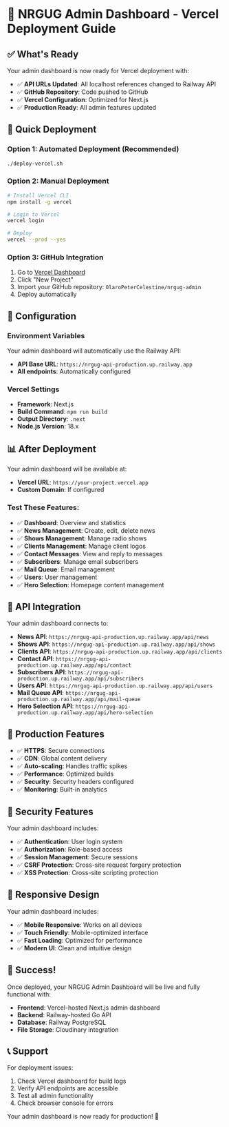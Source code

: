 # 🚀 NRGUG Admin Dashboard - Vercel Deployment Guide

## ✅ What's Ready

Your admin dashboard is now ready for Vercel deployment with:
- ✅ **API URLs Updated**: All localhost references changed to Railway API
- ✅ **GitHub Repository**: Code pushed to GitHub
- ✅ **Vercel Configuration**: Optimized for Next.js
- ✅ **Production Ready**: All admin features updated

## 🚀 Quick Deployment

### Option 1: Automated Deployment (Recommended)
```bash
./deploy-vercel.sh
```

### Option 2: Manual Deployment
```bash
# Install Vercel CLI
npm install -g vercel

# Login to Vercel
vercel login

# Deploy
vercel --prod --yes
```

### Option 3: GitHub Integration
1. Go to [Vercel Dashboard](https://vercel.com/dashboard)
2. Click "New Project"
3. Import your GitHub repository: `OlaroPeterCelestine/nrgug-admin`
4. Deploy automatically

## 🔧 Configuration

### Environment Variables
Your admin dashboard will automatically use the Railway API:
- **API Base URL**: `https://nrgug-api-production.up.railway.app`
- **All endpoints**: Automatically configured

### Vercel Settings
- **Framework**: Next.js
- **Build Command**: `npm run build`
- **Output Directory**: `.next`
- **Node.js Version**: 18.x

## 📊 After Deployment

Your admin dashboard will be available at:
- **Vercel URL**: `https://your-project.vercel.app`
- **Custom Domain**: If configured

### Test These Features:
- ✅ **Dashboard**: Overview and statistics
- ✅ **News Management**: Create, edit, delete news
- ✅ **Shows Management**: Manage radio shows
- ✅ **Clients Management**: Manage client logos
- ✅ **Contact Messages**: View and reply to messages
- ✅ **Subscribers**: Manage email subscribers
- ✅ **Mail Queue**: Email management
- ✅ **Users**: User management
- ✅ **Hero Selection**: Homepage content management

## 🔗 API Integration

Your admin dashboard connects to:
- **News API**: `https://nrgug-api-production.up.railway.app/api/news`
- **Shows API**: `https://nrgug-api-production.up.railway.app/api/shows`
- **Clients API**: `https://nrgug-api-production.up.railway.app/api/clients`
- **Contact API**: `https://nrgug-api-production.up.railway.app/api/contact`
- **Subscribers API**: `https://nrgug-api-production.up.railway.app/api/subscribers`
- **Users API**: `https://nrgug-api-production.up.railway.app/api/users`
- **Mail Queue API**: `https://nrgug-api-production.up.railway.app/api/mail-queue`
- **Hero Selection API**: `https://nrgug-api-production.up.railway.app/api/hero-selection`

## 🎯 Production Features

- ✅ **HTTPS**: Secure connections
- ✅ **CDN**: Global content delivery
- ✅ **Auto-scaling**: Handles traffic spikes
- ✅ **Performance**: Optimized builds
- ✅ **Security**: Security headers configured
- ✅ **Monitoring**: Built-in analytics

## 🔐 Security Features

Your admin dashboard includes:
- ✅ **Authentication**: User login system
- ✅ **Authorization**: Role-based access
- ✅ **Session Management**: Secure sessions
- ✅ **CSRF Protection**: Cross-site request forgery protection
- ✅ **XSS Protection**: Cross-site scripting protection

## 📱 Responsive Design

Your admin dashboard includes:
- ✅ **Mobile Responsive**: Works on all devices
- ✅ **Touch Friendly**: Mobile-optimized interface
- ✅ **Fast Loading**: Optimized for performance
- ✅ **Modern UI**: Clean and intuitive design

## 🎉 Success!

Once deployed, your NRGUG Admin Dashboard will be live and fully functional with:
- **Frontend**: Vercel-hosted Next.js admin dashboard
- **Backend**: Railway-hosted Go API
- **Database**: Railway PostgreSQL
- **File Storage**: Cloudinary integration

## 📞 Support

For deployment issues:
1. Check Vercel dashboard for build logs
2. Verify API endpoints are accessible
3. Test all admin functionality
4. Check browser console for errors

Your admin dashboard is now ready for production! 🚀
